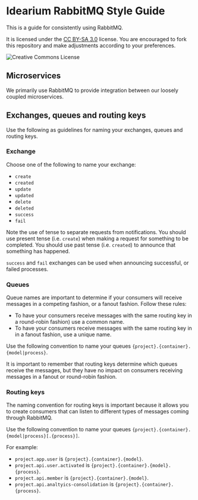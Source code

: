 # Idearium RabbitMQ Style Guide

This is a guide for consistently using RabbitMQ.

It is licensed under the [CC BY-SA 3.0][cc] license. You are encouraged to fork this repository and make adjustments according to your preferences.

[cc]: http://creativecommons.org/licenses/by-sa/3.0/
![Creative Commons License](http://i.creativecommons.org/l/by-sa/3.0/88x31.png)

## Microservices

We primarily use RabbitMQ to provide integration between our loosely coupled microservices.

## Exchanges, queues and routing keys

Use the following as guidelines for naming your exchanges, queues and routing keys.

### Exchange

Choose one of the following to name your exchange:

- `create`
- `created`
- `update`
- `updated`
- `delete`
- `deleted`
- `success`
- `fail`

Note the use of tense to separate requests from notifications. You should use present tense (i.e. `create`) when making a request for something to be completed. You should use past tense (i.e. `created`) to announce that something has happened.

`success` and `fail` exchanges can be used when announcing successful, or failed processes.

### Queues

Queue names are important to determine if your consumers will receive messages in a competing fashion, or a fanout fashion. Follow these rules:

- To have your consumers receive messages with the same routing key in a round-robin fashion) use a common name.
- To have your consumers receive messages with the same routing key in in a fanout fashion, use a unique name.

Use the following convention to name your queues `{project}.{container}.{model|process}`.

It is important to remember that routing keys determine which queues receive the messages, but they have no impact on consumers receiving messages in a fanout or round-robin fashion.

### Routing keys

The naming convention for routing keys is important because it allows you to create consumers that can listen to different types of messages coming through RabbitMQ.

Use the following convention to name your queues `{project}.{container}.{model|process}[.{process}]`.

For example:

- `project.app.user` is `{project}.{container}.{model}`.
- `project.api.user.activated` is `{project}.{container}.{model}.{process}`.
- `project.api.member` is `{project}.{container}.{model}`.
- `project.api.analtyics-consolidation` is `{project}.{container}.{process}`.

